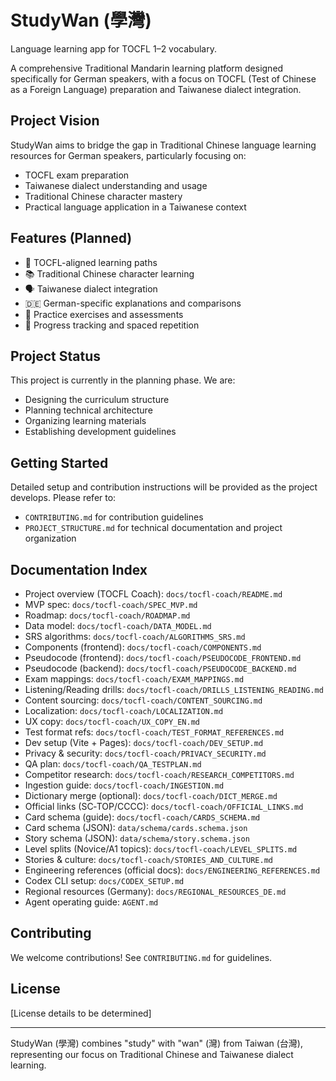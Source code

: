 # StudyWan (學灣)

Language learning app for TOCFL 1–2 vocabulary.

A comprehensive Traditional Mandarin learning platform designed specifically for German speakers, with a focus on TOCFL (Test of Chinese as a Foreign Language) preparation and Taiwanese dialect integration.

## Project Vision

StudyWan aims to bridge the gap in Traditional Chinese language learning resources for German speakers, particularly focusing on:

- TOCFL exam preparation
- Taiwanese dialect understanding and usage
- Traditional Chinese character mastery
- Practical language application in a Taiwanese context

## Features (Planned)

- 🎯 TOCFL-aligned learning paths
- 📚 Traditional Chinese character learning
- 🗣️ Taiwanese dialect integration
- 🇩🇪 German-specific explanations and comparisons
- 📝 Practice exercises and assessments
- 🔄 Progress tracking and spaced repetition

## Project Status

This project is currently in the planning phase. We are:

- Designing the curriculum structure
- Planning technical architecture
- Organizing learning materials
- Establishing development guidelines

## Getting Started

Detailed setup and contribution instructions will be provided as the project develops. Please refer to:

- `CONTRIBUTING.md` for contribution guidelines
- `PROJECT_STRUCTURE.md` for technical documentation and project organization

## Documentation Index
- Project overview (TOCFL Coach): `docs/tocfl-coach/README.md`
- MVP spec: `docs/tocfl-coach/SPEC_MVP.md`
- Roadmap: `docs/tocfl-coach/ROADMAP.md`
- Data model: `docs/tocfl-coach/DATA_MODEL.md`
- SRS algorithms: `docs/tocfl-coach/ALGORITHMS_SRS.md`
- Components (frontend): `docs/tocfl-coach/COMPONENTS.md`
- Pseudocode (frontend): `docs/tocfl-coach/PSEUDOCODE_FRONTEND.md`
- Pseudocode (backend): `docs/tocfl-coach/PSEUDOCODE_BACKEND.md`
- Exam mappings: `docs/tocfl-coach/EXAM_MAPPINGS.md`
- Listening/Reading drills: `docs/tocfl-coach/DRILLS_LISTENING_READING.md`
- Content sourcing: `docs/tocfl-coach/CONTENT_SOURCING.md`
- Localization: `docs/tocfl-coach/LOCALIZATION.md`
- UX copy: `docs/tocfl-coach/UX_COPY_EN.md`
- Test format refs: `docs/tocfl-coach/TEST_FORMAT_REFERENCES.md`
- Dev setup (Vite + Pages): `docs/tocfl-coach/DEV_SETUP.md`
- Privacy & security: `docs/tocfl-coach/PRIVACY_SECURITY.md`
- QA plan: `docs/tocfl-coach/QA_TESTPLAN.md`
- Competitor research: `docs/tocfl-coach/RESEARCH_COMPETITORS.md`
- Ingestion guide: `docs/tocfl-coach/INGESTION.md`
- Dictionary merge (optional): `docs/tocfl-coach/DICT_MERGE.md`
- Official links (SC‑TOP/CCCC): `docs/tocfl-coach/OFFICIAL_LINKS.md`
- Card schema (guide): `docs/tocfl-coach/CARDS_SCHEMA.md`
- Card schema (JSON): `data/schema/cards.schema.json`
- Story schema (JSON): `data/schema/story.schema.json`
- Level splits (Novice/A1 topics): `docs/tocfl-coach/LEVEL_SPLITS.md`
- Stories & culture: `docs/tocfl-coach/STORIES_AND_CULTURE.md`
- Engineering references (official docs): `docs/ENGINEERING_REFERENCES.md`
- Codex CLI setup: `docs/CODEX_SETUP.md`
- Regional resources (Germany): `docs/REGIONAL_RESOURCES_DE.md`
- Agent operating guide: `AGENT.md`

## Contributing

We welcome contributions! See `CONTRIBUTING.md` for guidelines.

## License

[License details to be determined]

---
StudyWan (學灣) combines "study" with "wan" (灣) from Taiwan (台灣), representing our focus on Traditional Chinese and Taiwanese dialect learning.
